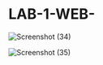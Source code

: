 # LAB-1-WEB-

![Screenshot (34)](https://github.com/user-attachments/assets/9b2d8b83-0ccf-4480-a058-6d4ec589bd5e)

![Screenshot (35)](https://github.com/user-attachments/assets/2a96f29e-042c-4fc5-9882-02701d0b2e4a)
